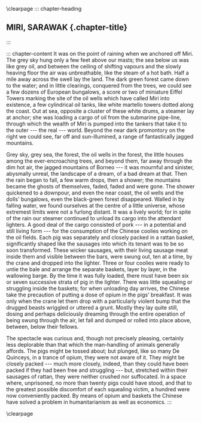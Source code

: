 \clearpage
::: chapter-heading
## MIRI, SARAWAK {.chapter-title}
:::

::: chapter-content
It was on the point of raining when we anchored off Miri. The grey sky
hung only a few feet above our masts; the sea below us was like grey
oil, and between the ceiling of shifting vapours and the slowly heaving
floor the air was unbreathable, like the steam of a hot bath. Half a
mile away across the swell lay the land. The dark green forest came down
to the water; and in little clearings, conquered from the trees, we
could see a few dozens of European bungalows, a score or two of
miniature Eiffel Towers marking the site of the oil wells which have
called Miri into existence, a few cylindrical oil tanks, like white
martello towers dotted along the coast. Out at sea, opposite a cluster
of these white drums, a steamer lay at anchor; she was loading a cargo
of oil from the submarine pipe-line, through which the wealth of Miri is
pumped into the tankers that take it to the outer --- the real --- world.
Beyond the near dark promontory on the right we could see, far off and
sun-illumined, a range of fantastically jagged mountains.

Grey sky, grey sea, the forest, the oil wells in the forest, the little
houses among the ever-encroaching trees, and beyond them, far away
through the dim hot air, the jagged mountains of Borneo --- it was
mournful and sinister, abysmally unreal, the landscape of a dream, of a
bad dream at that. Then the rain began to fall, a few warm drops, then a
shower; the mountains became the ghosts of themselves, faded, faded and
were gone. The shower quickened to a downpour, and even the near coast,
the oil wells and the dolls' bungalows, even the black-green forest
disappeared. Walled in by falling water, we found ourselves at the
centre of a little universe, whose extremest limits were not a furlong
distant. It was a lively world; for in spite of the rain our steamer
continued to unload its cargo into the attendant lighters. A good deal
of the cargo consisted of pork --- in a potential and still living
form --- for the consumption of the Chinese coolies working on the oil
fields. Each pig was separately and closely packed in a rattan basket,
significantly shaped like the sausages into which its tenant was to be
so soon transformed. These wicker sausages, with their living sausage
meat inside them and visible between the bars, were swung out, ten at a
time, by the crane and dropped into the lighter. Three or four coolies
were ready to untie the bale and arrange the separate baskets, layer by
layer, in the wallowing barge. By the time it was fully loaded, there
must have been six or seven successive strata of pig in the lighter.
There was little squealing or struggling inside the baskets; for when
unloading day arrives, the Chinese take the precaution of putting a dose
of opium in the pigs' breakfast. It was only when the crane let them
drop with a particularly violent bump that the drugged beasts wriggled
or uttered a grunt. Mostly they lay quite still, dosing and perhaps
deliciously dreaming through the entire operation of being swung through
the air, let fall and dumped or rolled into place above, between, below
their fellows.

The spectacle was curious and, though not precisely pleasing, certainly
less deplorable than that which the man-handling of animals generally
affords. The pigs might be tossed about; but plunged, like so many De
Quinceys, in a trance of opium, they were not aware of it. They might be
closely packed --- much more closely, indeed, than they could have been
packed if they had been free and struggling --- but, stretched within
their sausages of rattan, they were neither crushed nor suffocated. In a
space where, unprisoned, no more than twenty pigs could have stood, and
that to the greatest possible discomfort of each squealing victim, a
hundred were now conveniently packed. By means of opium and baskets the
Chinese have solved a problem in humanitarianism as well as economics.
:::


\clearpage
